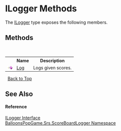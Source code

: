# ILogger Methods
 

The <a href="T_BalloonsPopGame_Srs_ScoreBoardLogger_ILogger">ILogger</a> type exposes the following members.


## Methods
&nbsp;<table><tr><th></th><th>Name</th><th>Description</th></tr><tr><td>![Public method](media/pubmethod.gif "Public method")</td><td><a href="M_BalloonsPopGame_Srs_ScoreBoardLogger_ILogger_Log">Log</a></td><td>
Logs given scores.</td></tr></table>&nbsp;
<a href="#ilogger-methods">Back to Top</a>

## See Also


#### Reference
<a href="T_BalloonsPopGame_Srs_ScoreBoardLogger_ILogger">ILogger Interface</a><br /><a href="N_BalloonsPopGame_Srs_ScoreBoardLogger">BalloonsPopGame.Srs.ScoreBoardLogger Namespace</a><br />